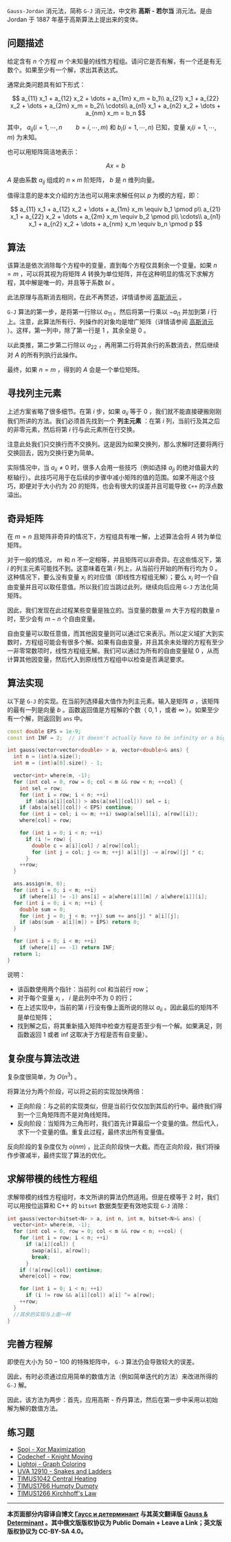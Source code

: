  `Gauss-Jordan` 消元法，简称 `G-J` 消元法，中文称 **高斯 - 若尔当** 消元法。是由 Jordan 于 1887 年基于高斯算法上提出来的变体。

## 问题描述

给定含有 $n$ 个方程 $m$ 个未知量的线性方程组。请问它是否有解，有一个还是有无数个。如果至少有一个解，求出其表达式。

通常此类问题具有如下形式：

$$
a_{11} x_1 + a_{12} x_2 + \dots + a_{1m} x_m = b_1\\
a_{21} x_1 + a_{22} x_2 + \dots + a_{2m} x_m = b_2\\
\cdots\\
a_{n1} x_1 + a_{n2} x_2 + \dots + a_{nm} x_m = b_n
$$

其中， $a_{ij}(i=1,\cdots,n\qquad b=i,\cdots,m)$ 和 $b_i(i=1,\cdots,n)$ 已知，变量 $x_i(i=1,\cdots,m)$ 为未知。

也可以用矩阵简洁地表示：

$$
Ax=b
$$

 $A$ 是由系数 $a_{ij}$ 组成的 $n\times m$ 阶矩阵， $b$ 是 $n$ 维列向量。

值得注意的是本文介绍的方法也可以用来求解任何以 $p$ 为模的方程，即：

$$
a_{11} x_1 + a_{12} x_2 + \dots + a_{1m} x_m \equiv b_1 \pmod p\\
a_{21} x_1 + a_{22} x_2 + \dots + a_{2m} x_m \equiv b_2 \pmod p\\
\cdots\\
a_{n1} x_1 + a_{n2} x_2 + \dots + a_{nm} x_m \equiv b_n \pmod p
$$

## 算法

该算法是依次消除每个方程中的变量，直到每个方程仅具剩余一个变量。如果 $n = m$ ，可以将其视为将矩阵 $A$ 转换为单位矩阵，并在这种明显的情况下求解方程，其中解是唯一的，并且等于系数 $bi$ 。

此法原理与高斯消去相同，在此不再赘述，详情请参阅 [高斯消元](./gauss.md) 。

 `G-J` 算法的第一步，是将第一行除以 $a_{11}$ 。然后将第一行乘以 $-a_{i1}$ 并加到第 $i$ 行上。注意，此算法所有行、列操作的对象均是增广矩阵（详情请参阅 [高斯消元](./gauss.md) ）。这样，第一列中，除了第一行是 $1$ ，其余全是 $0$ 。

以此类推，第二步第二行除以 $a_{22}$ ，再用第二行将其余行的系数消去，然后继续对 $A$ 的所有列执行此操作。

最终，如果 $n=m$ ，得到的 $A$ 会是一个单位矩阵。

## 寻找列主元素

上述方案省略了很多细节。在第 $i$ 步，如果 $a_{ii}$ 等于 $0$ ，我们就不能直接硬搬刚刚我们所讲的方法。我们必须首先找到一个 **列主元素** ：在第 $i$ 列，当前行及其之后的非零元素，然后将第 $i$ 行与此元素所在行交换。

注意此处我们只交换行而不交换列。这是因为如果交换列，那么求解时还要将两行交换回去，因为交换行更为简单。

实际情况中，当 $a_{ii}\neq 0$ 时，很多人会用一些技巧（例如选择 $a_{ji}$ 的绝对值最大的枢轴行）。此技巧可用于在后续的步骤中减小矩阵的值的范围。如果不用这个技巧，即便对于大小约为 20 的矩阵，也会有很大的误差并且可能导致 `C++` 的浮点数溢出。

## 奇异矩阵

在 $m=n$ 且矩阵非奇异的情况下，方程组具有唯一解，上述算法会将 $A$ 转为单位矩阵。

对于一般的情况， $m$ 和 $n$ 不一定相等，并且矩阵可以非奇异。在这些情况下，第 $i$ 的列主元素可能找不到。这意味着在第 $i$ 列上，从当前行开始的所有行均为 $0$ 。这种情况下，要么没有变量 $x_i$ 的对应值（即线性方程组无解）；要么 $x_i$ 时一个自由变量并且可以取任意值。所以我们应当跳过此列，继续向后应用 `G-J` 方法化简矩阵。

因此，我们发现在此过程某些变量是独立的。当变量的数量 $m$ 大于方程的数量 $n$ 时，至少会有 $m-n$ 个自由变量。

自由变量可以取任意值，而其他因变量则可以通过它来表示。所以定义域扩大到实数时，方程组可能会有很多个解。如果有自由变量，并且其余未处理的方程有至少一非零常数项时，线性方程组无解。我们可以通过为所有的自由变量赋 $0$ ，从而计算其他因变量，然后代入到原线性方程组中以检查是否满足要求。

## 算法实现

以下是 `G-J` 的实现。在当前列选择最大值作为列主元素。输入是矩阵 $a$ ，该矩阵的最有一列是向量 $b$ 。函数返回值是方程解的个数（ $0, 1$ ，或者 $\infty$ ）。如果至少有一个解，则返回到 `ans` 中。

```c++
const double EPS = 1e-9;
const int INF = 2;  // it doesn't actually have to be infinity or a big number

int gauss(vector<vector<double> > a, vector<double>& ans) {
  int n = (int)a.size();
  int m = (int)a[0].size() - 1;

  vector<int> where(m, -1);
  for (int col = 0, row = 0; col < m && row < n; ++col) {
    int sel = row;
    for (int i = row; i < n; ++i)
      if (abs(a[i][col]) > abs(a[sel][col])) sel = i;
    if (abs(a[sel][col]) < EPS) continue;
    for (int i = col; i <= m; ++i) swap(a[sel][i], a[row][i]);
    where[col] = row;

    for (int i = 0; i < n; ++i)
      if (i != row) {
        double c = a[i][col] / a[row][col];
        for (int j = col; j <= m; ++j) a[i][j] -= a[row][j] * c;
      }
    ++row;
  }

  ans.assign(m, 0);
  for (int i = 0; i < m; ++i)
    if (where[i] != -1) ans[i] = a[where[i]][m] / a[where[i]][i];
  for (int i = 0; i < n; ++i) {
    double sum = 0;
    for (int j = 0; j < m; ++j) sum += ans[j] * a[i][j];
    if (abs(sum - a[i][m]) > EPS) return 0;
  }

  for (int i = 0; i < m; ++i)
    if (where[i] == -1) return INF;
  return 1;
}
```

说明：

- 该函数使用两个指针：当前列 col 和当前行 row；
- 对于每个变量 $x_i$ ， $i$ 是此列中不为 $0$ 的行；
- 在上述实现中，当前的第 $i$ 行没有像上面所说的除以 $a_{ii}$ 。因此最后的矩阵不是单位矩阵；
- 找到解之后，将其重新插入矩阵中检查方程是否至少有一个解。如果满足，则函数返回 $1$ 或者 inf 这取决于方程是否有自变量）。

## 复杂度与算法改进

复杂度很简单，为 $O(n^3)$ 。

将算法分为两个阶段，可以将之前的实现加快两倍：

- 正向阶段：与之前的实现类似，但是当前行仅仅加到其后的行中。最终我们得到一个三角矩阵而不是对角线矩阵。
- 反向阶段：当矩阵为三角形时，我们首先计算最后一个变量的值。然后代入，求下一个变量的值。重复此过程，最终求出所有变量值。

反向阶段的复杂度仅为 $o(nm)$ ，比正向阶段快一大截。而在正向阶段，我们将操作步骤减半，最终实现了算法的优化。

## 求解带模的线性方程组

求解带模的线性方程组时，本文所讲的算法仍然适用。但是在模等于 $2$ 时，我们可以用按位运算和 C++ 的 `bitset` 数据类型更有效地实现 `G-J` 消除：

```c++
int gauss(vector<bitset<N> > a, int n, int m, bitset<N>& ans) {
  vector<int> where(m, -1);
  for (int col = 0, row = 0; col < m && row < n; ++col) {
    for (int i = row; i < n; ++i)
      if (a[i][col]) {
        swap(a[i], a[row]);
        break;
      }
    if (!a[row][col]) continue;
    where[col] = row;

    for (int i = 0; i < n; ++i)
      if (i != row && a[i][col]) a[i] ^= a[row];
    ++row;
  }
  //其余的实现与上面一样
}
```

## 完善方程解

即使在大小为 $50-100$ 的特殊矩阵中， `G-J` 算法仍会导致较大的误差。

因此，有时必须通过应用简单的数值方法（例如简单迭代的方法）来改进所得的 `G-J` 解。

因此，该方法为两步：首先，应用高斯 - 乔丹算法，然后在第一步中采用以初始解为解的数值方法。

## 练习题

-  [Spoj - Xor Maximization](http://www.spoj.com/problems/XMAX/) 
-  [Codechef - Knight Moving](https://www.codechef.com/SEP12/problems/KNGHTMOV) 
-  [Lightoj - Graph Coloring](http://lightoj.com/volume_showproblem.php?problem=1279) 
-  [UVA 12910 - Snakes and Ladders](https://uva.onlinejudge.org/index.php?option=com_onlinejudge&Itemid=8&page=show_problem&problem=4775) 
-  [TIMUS1042 Central Heating](http://acm.timus.ru/problem.aspx?space=1&num=1042) 
-  [TIMUS1766 Humpty Dumpty](http://acm.timus.ru/problem.aspx?space=1&num=1766) 
-  [TIMUS1266 Kirchhoff's Law](http://acm.timus.ru/problem.aspx?space=1&num=1266) 

* * *

 **本页面部分内容译自博文 [Гаусс и детерминант](https://github.com/e-maxx-eng/e-maxx-eng/blob/350808657c17d6fda6a2f7c24c7a14a7b4f4c2e5/src/linear_algebra/linear-system-gauss.md) 与其英文翻译版 [Gauss & Determinant](https://cp-algorithms.com/linear_algebra/determinant-gauss.html) 。其中俄文版版权协议为 Public Domain + Leave a Link；英文版版权协议为 CC-BY-SA 4.0。** 

